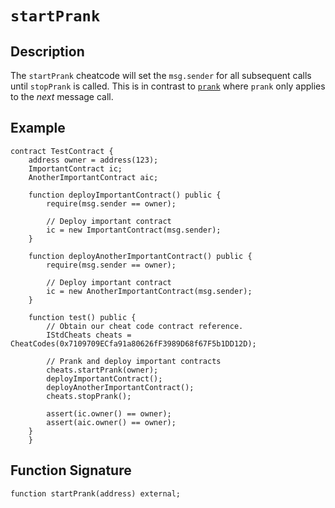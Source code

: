 # `startPrank`

## Description

The `startPrank` cheatcode will set the `msg.sender` for all subsequent calls until `stopPrank` is called. This is in
contrast to [`prank`](./prank.md) where `prank` only applies to the _next_ message call.

## Example

```solidity
contract TestContract {
    address owner = address(123);
    ImportantContract ic;
    AnotherImportantContract aic;

    function deployImportantContract() public {
        require(msg.sender == owner);

        // Deploy important contract
        ic = new ImportantContract(msg.sender);
    }

    function deployAnotherImportantContract() public {
        require(msg.sender == owner);

        // Deploy important contract
        ic = new AnotherImportantContract(msg.sender);
    }

    function test() public {
        // Obtain our cheat code contract reference.
        IStdCheats cheats = CheatCodes(0x7109709ECfa91a80626fF3989D68f67F5b1DD12D);

        // Prank and deploy important contracts
        cheats.startPrank(owner);
        deployImportantContract();
        deployAnotherImportantContract();
        cheats.stopPrank();

        assert(ic.owner() == owner);
        assert(aic.owner() == owner);
    }
    }
```

## Function Signature

```solidity
function startPrank(address) external;
```
